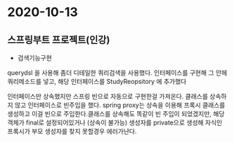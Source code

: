 # 2020-10-13

## 스프링부트 프로젝트(인강)

- 검색기능구현

querydsl 을 사용해 좀더 디테일한 쿼리검색을 사용했다. 인터페이스를 구현해 그 안헤 쿼리메소드를 넣고, 해당 인터페이스를 StudyReopsitory 에 추가했다 

인터페이스만 상속했지만 스프링 빈으로 자동으로 구현한걸 가져온다. 클래스를 상속하지 않고 인터페이스로 빈주입을 했다. spring proxy는 상속을 이용해 프록시 클래스를 생성하고 이걸 빈으로 주입한다.클래스를 상속해도 똑같이 빈 주입이 되었겠지만, 해당객체가 final로 설정되어있거나 (상속이 불가능) 생성자를 private으로 생성해 자식인 프록시가 부모 생성자를 찾지 못할경우 에러가난다.

